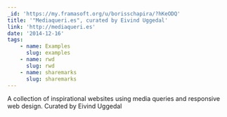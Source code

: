 ```yaml
---
_id: 'https://my.framasoft.org/u/borisschapira/?hKeODQ'
title: '"Mediaqueri.es", curated by Eivind Uggedal'
link: 'http://mediaqueri.es'
date: '2014-12-16'
tags:
    - name: Examples
      slug: examples
    - name: rwd
      slug: rwd
    - name: sharemarks
      slug: sharemarks
---
```


<div class="markdown"><p>A collection of inspirational websites using media queries and responsive web design. Curated by Eivind Uggedal
</p></div>
